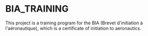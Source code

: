 # BIA_TRAINING
This project is a training program for the BIA (Brevet d'initiation à l'aéronautique), which is a certificate of initiation to aeronautics.
